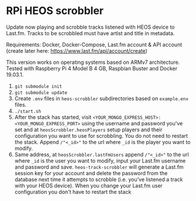 # RPi HEOS scrobbler

Update now playing and scrobble tracks listened with HEOS device to Last.fm. Tracks to be scrobbled must have artist and title in metadata.

Requirements: Docker, Docker-Compose, Last.fm account & API account (create later here: https://www.last.fm/api/account/create)

This version works on operating systems based on ARMv7 architecture. Tested with Raspberry Pi 4 Model B 4 GB, Raspbian Buster and Docker 19.03.1.

1. `git submodule init`
2. `git submodule update`
3. Create `.env` files in `heos-scrobbler` subdirectories based on `example.env` files.
4. `./start.sh`
5. After the stack has started, visit `<YOUR_MONGO_EXPRESS_HOST>:<YOUR_MONGO_EXPRESS_PORT>` using the username and password you've set and at `heosScrobbler.heosPlayers` setup players and their configuration you want to use for scrobbling. You do not need to restart the stack. Append `/"<_id>"` to the url where `_id` is the player you want to modify.
6. Same address, at `heosScrobbler.lastFmUsers` append `/"<_id>"` to the url where `_id` is the user you want to modify, input your Last.fm username and password and save. `heos-track-scrobbler` will generate a Last.fm session key for your account and delete the password from the database next time it attempts to scrobble (i.e. you've listened a track with your HEOS device). When you change your Last.fm user configuration you don't have to restart the stack
